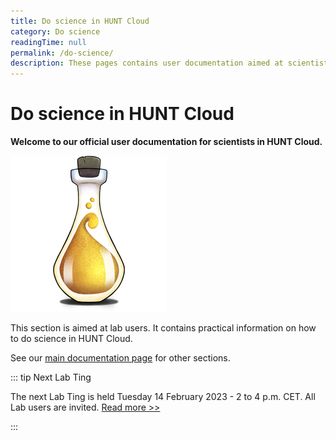 ```yaml
---
title: Do science in HUNT Cloud
category: Do science
readingTime: null
permalink: /do-science/
description: These pages contains user documentation aimed at scientists that conduct scientific experiments in HUNT Cloud.
---
```



# Do science in HUNT Cloud
        
**Welcome to our official user documentation for scientists in HUNT Cloud.**

![Bottle of knowledge](../images/hunt-cloud_bottle_250.png)

This section is aimed at lab users. It contains practical information on how to do science in HUNT Cloud. 

See our [main documentation page](/) for other sections.

::: tip Next Lab Ting

The next Lab Ting is held Tuesday 14 February 2023 - 2 to 4 p.m. CET. All Lab users are invited. [Read more >>](/do-science/community/labting)

:::
